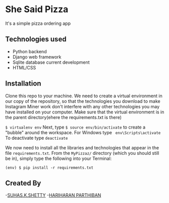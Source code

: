# She Said Pizza
It's a simple pizza ordering app

Technologies used
----------
- Python backend
- Django web framework
- Sqlite database current development
- HTML/CSS

Installation
-----------
Clone this repo to your machine.
We need to create a virtual environment in our copy of the repository, so that the technologies you download to make Instagram Miner work don't interfere with any other technologies you may have installed on your computer.
Make sure that the virtual environment is in the parent directory(ehere the requirements.txt is there)

` $ virtualenv env `
Next, type ` $ source env/bin/activate ` to create a "bubble" around the workspace.
For Windows type ` env\Scripts\activate`
To deactivate type `deactivate`

We now need to install all the libraries and technologies that appear in the file ` requirements.txt `. From the ` MyPizzaz/ ` directory (which you should still be in), simply type the following into your Terminal:

` (env) $ pip install -r requirements.txt `

Created By
-----------
-[SUHAS.K.SHETTY](https://github.com/DarkSchokolade)
-[HARIHARAN PARTHIBAN](https://github.com/StealthAdder)